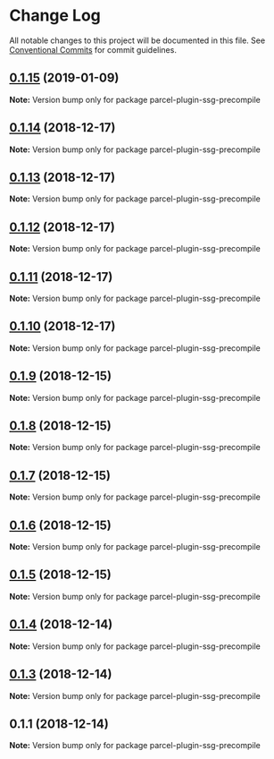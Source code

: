# Change Log

All notable changes to this project will be documented in this file.
See [Conventional Commits](https://conventionalcommits.org) for commit guidelines.

## [0.1.15](https://github.com/parcel-prototyper/parcel-prototyper/compare/parcel-plugin-ssg-precompile@0.1.14...parcel-plugin-ssg-precompile@0.1.15) (2019-01-09)

**Note:** Version bump only for package parcel-plugin-ssg-precompile





## [0.1.14](https://github.com/parcel-prototyper/parcel-prototyper/compare/parcel-plugin-ssg-precompile@0.1.13...parcel-plugin-ssg-precompile@0.1.14) (2018-12-17)

**Note:** Version bump only for package parcel-plugin-ssg-precompile





## [0.1.13](https://github.com/parcel-prototyper/parcel-prototyper/compare/parcel-plugin-ssg-precompile@0.1.12...parcel-plugin-ssg-precompile@0.1.13) (2018-12-17)

**Note:** Version bump only for package parcel-plugin-ssg-precompile





## [0.1.12](https://github.com/parcel-prototyper/parcel-prototyper/compare/parcel-plugin-ssg-precompile@0.1.11...parcel-plugin-ssg-precompile@0.1.12) (2018-12-17)

**Note:** Version bump only for package parcel-plugin-ssg-precompile





## [0.1.11](https://github.com/parcel-prototyper/parcel-prototyper/compare/parcel-plugin-ssg-precompile@0.1.10...parcel-plugin-ssg-precompile@0.1.11) (2018-12-17)

**Note:** Version bump only for package parcel-plugin-ssg-precompile





## [0.1.10](https://github.com/parcel-prototyper/parcel-prototyper/compare/parcel-plugin-ssg-precompile@0.1.9...parcel-plugin-ssg-precompile@0.1.10) (2018-12-17)

**Note:** Version bump only for package parcel-plugin-ssg-precompile





## [0.1.9](https://github.com/parcel-prototyper/parcel-prototyper/compare/parcel-plugin-ssg-precompile@0.1.8...parcel-plugin-ssg-precompile@0.1.9) (2018-12-15)

**Note:** Version bump only for package parcel-plugin-ssg-precompile





## [0.1.8](https://github.com/parcel-prototyper/parcel-prototyper/compare/parcel-plugin-ssg-precompile@0.1.7...parcel-plugin-ssg-precompile@0.1.8) (2018-12-15)

**Note:** Version bump only for package parcel-plugin-ssg-precompile





## [0.1.7](https://github.com/parcel-prototyper/parcel-prototyper/compare/parcel-plugin-ssg-precompile@0.1.6...parcel-plugin-ssg-precompile@0.1.7) (2018-12-15)

**Note:** Version bump only for package parcel-plugin-ssg-precompile





## [0.1.6](https://github.com/parcel-prototyper/parcel-prototyper/compare/parcel-plugin-ssg-precompile@0.1.5...parcel-plugin-ssg-precompile@0.1.6) (2018-12-15)

**Note:** Version bump only for package parcel-plugin-ssg-precompile





## [0.1.5](https://github.com/parcel-prototyper/parcel-prototyper/compare/parcel-plugin-ssg-precompile@0.1.4...parcel-plugin-ssg-precompile@0.1.5) (2018-12-15)

**Note:** Version bump only for package parcel-plugin-ssg-precompile





## [0.1.4](https://github.com/parcel-prototyper/parcel-prototyper/compare/parcel-plugin-ssg-precompile@0.1.3...parcel-plugin-ssg-precompile@0.1.4) (2018-12-14)

**Note:** Version bump only for package parcel-plugin-ssg-precompile





## [0.1.3](https://github.com/parcel-prototyper/parcel-prototyper/compare/parcel-plugin-ssg-precompile@0.1.1...parcel-plugin-ssg-precompile@0.1.3) (2018-12-14)

**Note:** Version bump only for package parcel-plugin-ssg-precompile





## 0.1.1 (2018-12-14)

**Note:** Version bump only for package parcel-plugin-ssg-precompile
